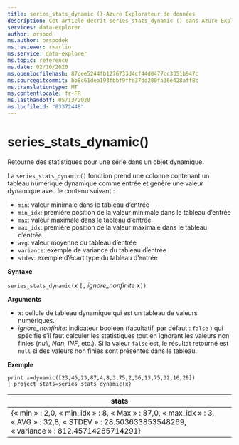 ```yaml
---
title: series_stats_dynamic ()-Azure Explorateur de données
description: Cet article décrit series_stats_dynamic () dans Azure Explorateur de données.
services: data-explorer
author: orspod
ms.author: orspodek
ms.reviewer: rkarlin
ms.service: data-explorer
ms.topic: reference
ms.date: 02/10/2020
ms.openlocfilehash: 87cee5244fb1276733d4cf44d0477cc3351b947c
ms.sourcegitcommit: bb8c61dea193fbbf9ffe37dd200fa36e428aff8c
ms.translationtype: MT
ms.contentlocale: fr-FR
ms.lasthandoff: 05/13/2020
ms.locfileid: "83372448"
---
```

# <a name="series_stats_dynamic"></a>series_stats_dynamic()

Retourne des statistiques pour une série dans un objet dynamique.  

La `series_stats_dynamic()` fonction prend une colonne contenant un tableau numérique dynamique comme entrée et génère une valeur dynamique avec le contenu suivant :
* `min`: valeur minimale dans le tableau d’entrée
* `min_idx`: première position de la valeur minimale dans le tableau d’entrée
* `max`: valeur maximale dans le tableau d’entrée
* `max_idx`: première position de la valeur maximale dans le tableau d’entrée
* `avg`: valeur moyenne du tableau d’entrée
* `variance`: exemple de variance du tableau d’entrée
* `stdev`: exemple d’écart type du tableau d’entrée

**Syntaxe**

`series_stats_dynamic(`*x* `[,` *ignore_nonfinite* x`])`

**Arguments**

* *x*: cellule de tableau dynamique qui est un tableau de valeurs numériques. 
* *ignore_nonfinite*: indicateur booléen (facultatif, par défaut : `false` ) qui spécifie s’il faut calculer les statistiques tout en ignorant les valeurs non finies (*null*, *Nan*, *INF*, etc.). Si la valeur `false` est, le résultat retourné est `null` si des valeurs non finies sont présentes dans le tableau.

**Exemple**

<!-- csl: https://help.kusto.windows.net:443/Samples -->
```kusto
print x=dynamic([23,46,23,87,4,8,3,75,2,56,13,75,32,16,29]) 
| project stats=series_stats_dynamic(x)
```

|stats
|---|
|{« min » : 2,0, « min_idx » : 8, « Max » : 87,0, « max_idx » : 3, « AVG » : 32,8, « STDEV » : 28.503633853548269, « variance » : 812.45714285714291}
